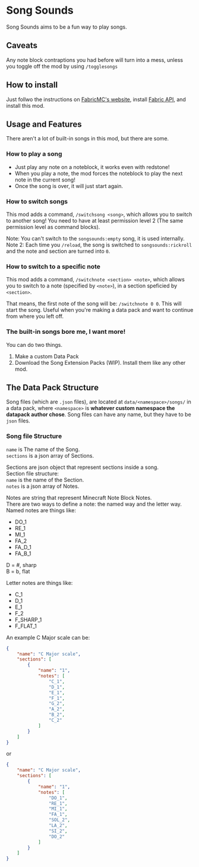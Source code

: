 # Song Sounds
Song Sounds aims to be a fun way to play songs.

## Caveats
Any note block contraptions you had before will turn into a mess, unless you toggle off the mod by using `/togglesongs`

## How to install
Just follwo the instructions on [FabricMC's website](https://fabricmc.net/use), install [Fabric API](https://curseforge.com/minecraft/mc-mods/fabric-api), and install this mod.

## Usage and Features
There aren't a lot of built-in songs in this mod, but there are some.

### How to play a song
* Just play any note on a noteblock, it works even with redstone!
* When you play a note, the mod forces the noteblock to play the next note in the current song!
* Once the song is over, it will just start again.

### How to switch songs
This mod adds a command, `/switchsong <song>`, which allows you to switch to another song!
You need to have at least permission level 2 (The same permission level as command blocks).

Note: You can't switch to the `songsounds:empty` song, it is used internally. <br />
Note 2: Each time you `/reload`, the song is switched to `songsounds:rickroll` and the note and section are turned into `0`.

### How to switch to a specific note
This mod adds a command, `/switchnote <section> <note>`, which allows you to switch to a note (specified by `<note>`), in a section speficied by `<section>`.

That means, the first note of the song will be: `/switchnote 0 0`. This will start the song.
Useful when you're making a data pack and want to continue from where you left off.

### The built-in songs bore me, I want more!
You can do two things.
1. Make a custom Data Pack
1. Download the Song Extension Packs (WIP). Install them like any other mod.

## The Data Pack Structure
Song files (which are `.json` files), are located at `data/<namespace>/songs/` in a data pack, where `<namespace>` is **whatever custom namespace the datapack author chose**.
Song files can have any name, but they have to be `json` files.

### Song file Structure
`name` is The name of the Song. <br />
`sections` is a json array of Sections. <br />

Sections are json object that represent sections inside a song. <br />
Section file structure: <br />
`name` is the name of the Section. <br />
`notes` is a json array of Notes. <br />

Notes are string that represent Minecraft Note Block Notes. <br />
There are two ways to define a note: the named way and the letter way. <br />
Named notes are things like:
* DO_1
* RE_1
* MI_1
* FA_2
* FA_D_1
* FA_B_1

D = #, sharp <br />
B = b, flat <br />

Letter notes are things like:
* C_1
* D_1
* E_1
* F_2
* F_SHARP_1
* F_FLAT_1

An example C Major scale can be:
```json
{
    "name": "C Major scale",
    "sections": [
        {
            "name": "1",
            "notes": [
                "C_1",
                "D_1",
                "E_1",
                "F_1",
                "G_2",
                "A_2",
                "B_2",
                "C_2"
            ]
        }
    ]
}
```

or
```json
{
    "name": "C Major scale",
    "sections": [
        {
            "name": "1",
            "notes": [
                "DO_1",
                "RE_1",
                "MI_1",
                "FA_1",
                "SOL_2",
                "LA_2",
                "SI_2",
                "DO_2"
            ]
        }
    ]
}
```